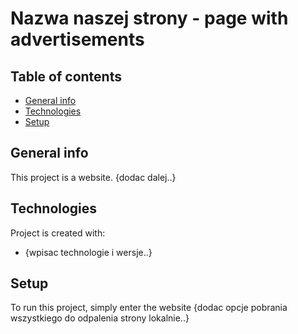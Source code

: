 # Nazwa naszej strony - page with advertisements

## Table of contents
* [General info](#general-info)
* [Technologies](#technologies)
* [Setup](#setup)

## General info
This project is a website. {dodac dalej..}
	
## Technologies
Project is created with:
* {wpisac technologie i wersje..}
	
## Setup
To run this project, simply enter the website {dodac opcje pobrania wszystkiego do odpalenia strony lokalnie..}
